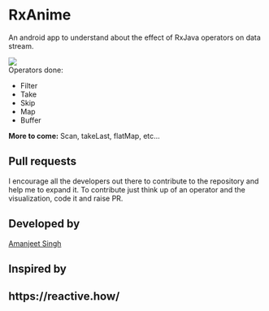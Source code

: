 # RxAnime
An android app to understand about the effect of RxJava operators on data stream. 

<img src = "https://user-images.githubusercontent.com/12881364/49330949-f69d6600-f5bb-11e8-8518-14b037d704d8.gif"/>
<br>
Operators done:
<UL>
<LI>Filter</LI>
<LI>Take</LI>
<LI>Skip</LI>
<LI>Map</LI>
<LI>Buffer</LI>
</UL>

<b>More to come:</b> Scan, takeLast, flatMap, etc...

<h2>Pull requests</h2>
I encourage all the developers out there to contribute to the repository and help me to expand it. To contribute just think up of an operator and the visualization, code it and raise PR.
<br>

<h2>Developed by</h2>
<a href="https://github.com/amanjeetsingh150">Amanjeet Singh</a>

<h2>Inspired by<h2>
https://reactive.how/
